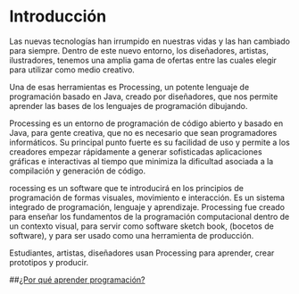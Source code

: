 # Introducción

Las nuevas tecnologías han irrumpido en nuestras vidas y las han cambiado para siempre. Dentro de este nuevo entorno, los diseñadores, artistas, ilustradores, tenemos una amplia gama de ofertas entre las cuales elegir para utilizar como medio creativo.

Una de esas herramientas es Processing, un potente lenguaje de programación basado en Java, creado por diseñadores, que nos permite aprender las bases de los lenguajes de programación dibujando.

Processing es un entorno de programación de código abierto y basado en Java, para gente creativa, que no es necesario que sean programadores informáticos. Su principal punto fuerte es su facilidad de uso y permite a los creadores empezar rápidamente a generar sofisticadas aplicaciones gráficas e interactivas al tiempo que minimiza la dificultad asociada a la compilación y generación de código.

rocessing es un software que te introducirá en los principios de programación de formas visuales, movimiento e interacción. Es un sistema integrado de programación, lenguaje y aprendizaje. Processing fue creado para enseñar los fundamentos de la programación computacional dentro de un contexto visual, para servir como software sketch book, (bocetos de software), y para ser usado como una herramienta de producción.

Estudiantes, artistas, diseñadores usan Processing para aprender, crear prototipos y producir.


##[¿Por qué aprender programación?]()










